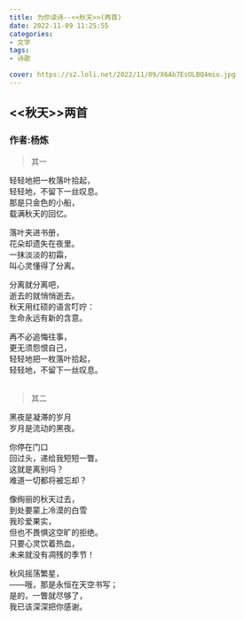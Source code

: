 ```yaml
---
title: 为你读诗--<<秋天>>(两首)
date: 2022-11-09 11:25:55
categories:
- 文学
tags:
- 诗歌

cover: https://s2.loli.net/2022/11/09/X6Ab7EsOLBQ4mio.jpg
---
```


## <<秋天>>两首

### 作者:杨炼
> 其一

轻轻地把一枚落叶拾起，</br>
轻轻地，不留下一丝叹息。</br>
那是只金色的小船，</br>
载满秋天的回忆。</br>

落叶夹进书册，</br>
花朵却遗失在夜里。</br>
一抹淡淡的初霜，</br>
叫心灵懂得了分离。</br>

分离就分离吧，</br>
逝去的就悄悄逝去。</br>
秋天用红硕的语言叮咛：</br>
生命永远有新的含意。</br>

再不必追悔往事，</br>
更无须怨恨自己，</br>
轻轻地把一枚落叶拾起，</br>
轻轻地，不留下一丝叹息。</br>
</br>

> 其二

黑夜是凝滞的岁月</br>
岁月是流动的黑夜。</br>

你停在门口</br>
回过头，递给我短短一瞥。</br>
这就是离别吗？</br>
难道一切都将被忘却？</br>

像绚丽的秋天过去，</br>
到处要蒙上冷漠的白雪</br>
我珍爱果实，</br>
但也不畏惧这空旷的拒绝。</br>
只要心灵饮着热血，</br>
未来就没有凋残的季节！</br>

秋风摇荡繁星，</br>
——哦，那是永恒在天空书写；</br>
是的，一瞥就尽够了，</br>
我已该深深把你感谢。</br>